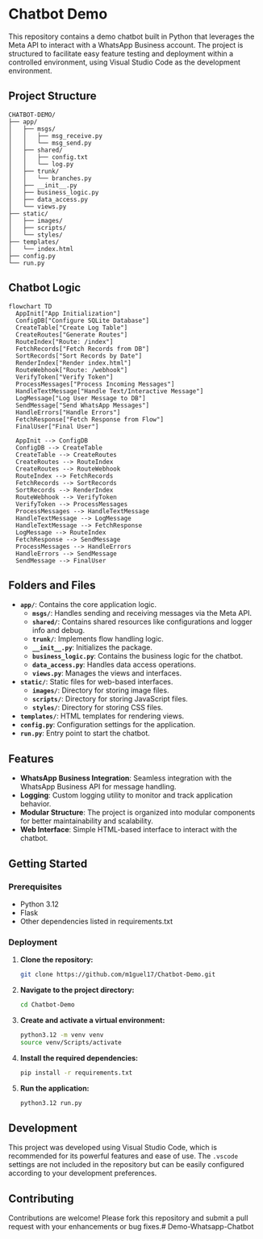 # Chatbot Demo

This repository contains a demo chatbot built in Python that leverages the Meta API to interact with a WhatsApp Business account. The project is structured to facilitate easy feature testing and deployment within a controlled environment, using Visual Studio Code as the development environment.

## Project Structure
```
CHATBOT-DEMO/
├── app/
│   ├── msgs/
│   │   ├── msg_receive.py
│   │   └── msg_send.py
│   ├── shared/
│   │   ├── config.txt
│   │   └── log.py
│   ├── trunk/
│   │   └── branches.py
│   ├── __init__.py
│   ├── business_logic.py
│   ├── data_access.py
│   └── views.py
├── static/
│   ├── images/
│   ├── scripts/
│   └── styles/
├── templates/
│   └── index.html
├── config.py
└── run.py
```

## Chatbot Logic 
```mermaid
flowchart TD
  AppInit["App Initialization"]
  ConfigDB["Configure SQLite Database"]
  CreateTable["Create Log Table"]
  CreateRoutes["Generate Routes"]
  RouteIndex["Route: /index"]
  FetchRecords["Fetch Records from DB"]
  SortRecords["Sort Records by Date"]
  RenderIndex["Render index.html"]
  RouteWebhook["Route: /webhook"]
  VerifyToken["Verify Token"]
  ProcessMessages["Process Incoming Messages"]
  HandleTextMessage["Handle Text/Interactive Message"]
  LogMessage["Log User Message to DB"]
  SendMessage["Send WhatsApp Messages"]
  HandleErrors["Handle Errors"]
  FetchResponse["Fetch Response from Flow"]
  FinalUser["Final User"]

  AppInit --> ConfigDB
  ConfigDB --> CreateTable
  CreateTable --> CreateRoutes
  CreateRoutes --> RouteIndex
  CreateRoutes --> RouteWebhook
  RouteIndex --> FetchRecords
  FetchRecords --> SortRecords
  SortRecords --> RenderIndex
  RouteWebhook --> VerifyToken
  VerifyToken --> ProcessMessages
  ProcessMessages --> HandleTextMessage
  HandleTextMessage --> LogMessage
  HandleTextMessage --> FetchResponse
  LogMessage --> RouteIndex
  FetchResponse --> SendMessage
  ProcessMessages --> HandleErrors
  HandleErrors --> SendMessage
  SendMessage --> FinalUser
```

## Folders and Files

- **`app/`**: Contains the core application logic.
  - **`msgs/`**: Handles sending and receiving messages via the Meta API.
  - **`shared/`**: Contains shared resources like configurations and logger info and debug.
  - **`trunk/`**: Implements flow handling logic.
  - **`__init__.py`**: Initializes the package.
  - **`business_logic.py`**: Contains the business logic for the chatbot.
  - **`data_access.py`**: Handles data access operations.
  - **`views.py`**: Manages the views and interfaces.
- **`static/`**: Static files for web-based interfaces.
  - **`images/`**: Directory for storing image files.
  - **`scripts/`**: Directory for storing JavaScript files.
  - **`styles/`**: Directory for storing CSS files.
- **`templates/`**: HTML templates for rendering views.
- **`config.py`**: Configuration settings for the application.
- **`run.py`**: Entry point to start the chatbot.

## Features

- **WhatsApp Business Integration**: Seamless integration with the WhatsApp Business API for message handling.
- **Logging**: Custom logging utility to monitor and track application behavior.
- **Modular Structure**: The project is organized into modular components for better maintainability and scalability.
- **Web Interface**: Simple HTML-based interface to interact with the chatbot.

## Getting Started

### Prerequisites

- Python 3.12
- Flask
- Other dependencies listed in requirements.txt

### Deployment

1. **Clone the repository:**
   ```bash
   git clone https://github.com/m1guel17/Chatbot-Demo.git
   ```
2. **Navigate to the project directory:**
   ```bash
   cd Chatbot-Demo
   ```
3. **Create and activate a virtual environment:**
    ```bash
    python3.12 -m venv venv
    source venv/Scripts/activate
    ```
4. **Install the required dependencies:**
    ```bash
    pip install -r requirements.txt
    ```
5. **Run the application:**
   ```bash
   python3.12 run.py
   ```

## Development

This project was developed using Visual Studio Code, which is recommended for its powerful features and ease of use. The `.vscode` settings are not included in the repository but can be easily configured according to your development preferences.

## Contributing

Contributions are welcome! Please fork this repository and submit a pull request with your enhancements or bug fixes.# Demo-Whatsapp-Chatbot
